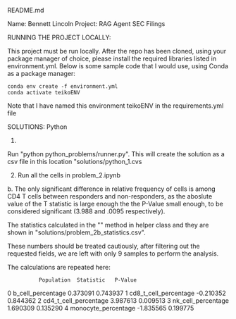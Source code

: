 README.md

Name: Bennett Lincoln
Project: RAG Agent SEC Filings

RUNNING THE PROJECT LOCALLY: 

This project must be run locally. After the repo has been cloned, using your package manager of choice, please install the required libraries listed in environment.yml. Below is some sample code that I would use, using Conda as a package manager:

    conda env create -f environment.yml
    conda activate teikoENV

Note that I have named this environment teikoENV in the requirements.yml file

SOLUTIONS:
Python

1.
Run "python python_problems/runner.py". This will create the solution as a csv file in this location "solutions/python_1.cvs

2. Run all the cells in problem_2.ipynb

b. The only significant difference in relative frequency of cells is among CD4 T cells between responders and non-responders, as the aboslute value of the T statistic is large enough the the P-Value small enough, to be considered significant (3.988 and .0095 respectively). 

The statistics calculated in the "" method in helper class and they are shown in "solutions/problem_2b_statistics.csv". 

These numbers should be treated cautiously, after filtering out the requested fields, we are left with only 9 samples to perform the analysis. 

The calculations are repeated here:

              Population  Statistic   P-Value
0      b_cell_percentage   0.373091  0.743937
1  cd8_t_cell_percentage  -0.210352  0.844362
2  cd4_t_cell_percentage   3.987613  0.009513
3     nk_cell_percentage   1.690309  0.135290
4    monocyte_percentage  -1.835565  0.199775